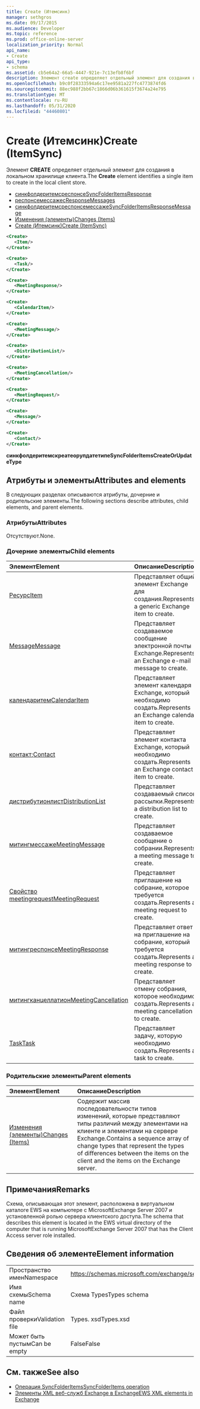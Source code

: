 ```yaml
---
title: Create (Итемсинк)
manager: sethgros
ms.date: 09/17/2015
ms.audience: Developer
ms.topic: reference
ms.prod: office-online-server
localization_priority: Normal
api_name:
- Create
api_type:
- schema
ms.assetid: cb5e64a2-66a5-4447-921e-7c13efb8f6bf
description: Элемент create определяет отдельный элемент для создания в локальном хранилище клиента.
ms.openlocfilehash: b9c0f28333594a6c17ee9581a227fc4773874fd6
ms.sourcegitcommit: 88ec988f2bb67c1866d06b361615f3674a24e795
ms.translationtype: MT
ms.contentlocale: ru-RU
ms.lasthandoff: 05/31/2020
ms.locfileid: "44460801"
---
```

# <a name="create-itemsync"></a><span data-ttu-id="67a6a-103">Create (Итемсинк)</span><span class="sxs-lookup"><span data-stu-id="67a6a-103">Create (ItemSync)</span></span>

<span data-ttu-id="67a6a-104">Элемент **CREATE** определяет отдельный элемент для создания в локальном хранилище клиента.</span><span class="sxs-lookup"><span data-stu-id="67a6a-104">The **Create** element identifies a single item to create in the local client store.</span></span> 
  
- [<span data-ttu-id="67a6a-105">синкфолдеритемсреспонсе</span><span class="sxs-lookup"><span data-stu-id="67a6a-105">SyncFolderItemsResponse</span></span>](syncfolderitemsresponse.md) 
- [<span data-ttu-id="67a6a-106">респонсемессажес</span><span class="sxs-lookup"><span data-stu-id="67a6a-106">ResponseMessages</span></span>](responsemessages.md) 
- [<span data-ttu-id="67a6a-107">синкфолдеритемсреспонсемессаже</span><span class="sxs-lookup"><span data-stu-id="67a6a-107">SyncFolderItemsResponseMessage</span></span>](syncfolderitemsresponsemessage.md) 
- [<span data-ttu-id="67a6a-108">Изменения (элементы)</span><span class="sxs-lookup"><span data-stu-id="67a6a-108">Changes (Items)</span></span>](changes-items.md) 
- [<span data-ttu-id="67a6a-109">Create (Итемсинк)</span><span class="sxs-lookup"><span data-stu-id="67a6a-109">Create (ItemSync)</span></span>](create-itemsync.md)
  
```xml
<Create>
   <Item/>
</Create>
```

```xml
<Create>
   <Task/> 
</Create>
```

```xml
<Create>
   <MeetingResponse/>
</Create>
```

```xml
<Create>
   <CalendarItem/>
</Create>
```

```xml
<Create>
   <MeetingMessage/>
</Create>
```

```xml
<Create>
   <DistributionList/>
</Create>
```

```xml
<Create>
   <MeetingCancellation/>
</Create>
```

```xml
<Create>
   <MeetingRequest/> 
</Create>
```

```xml
<Create>
   <Message/> 
</Create>
```

```xml
<Create>
   <Contact/> 
</Create>
```

<span data-ttu-id="67a6a-110">**синкфолдеритемскреатеорупдатетипе**</span><span class="sxs-lookup"><span data-stu-id="67a6a-110">**SyncFolderItemsCreateOrUpdateType**</span></span>

## <a name="attributes-and-elements"></a><span data-ttu-id="67a6a-111">Атрибуты и элементы</span><span class="sxs-lookup"><span data-stu-id="67a6a-111">Attributes and elements</span></span>

<span data-ttu-id="67a6a-112">В следующих разделах описываются атрибуты, дочерние и родительские элементы.</span><span class="sxs-lookup"><span data-stu-id="67a6a-112">The following sections describe attributes, child elements, and parent elements.</span></span>
  
### <a name="attributes"></a><span data-ttu-id="67a6a-113">Атрибуты</span><span class="sxs-lookup"><span data-stu-id="67a6a-113">Attributes</span></span>

<span data-ttu-id="67a6a-114">Отсутствуют.</span><span class="sxs-lookup"><span data-stu-id="67a6a-114">None.</span></span>
  
### <a name="child-elements"></a><span data-ttu-id="67a6a-115">Дочерние элементы</span><span class="sxs-lookup"><span data-stu-id="67a6a-115">Child elements</span></span>

|<span data-ttu-id="67a6a-116">**Элемент**</span><span class="sxs-lookup"><span data-stu-id="67a6a-116">**Element**</span></span>|<span data-ttu-id="67a6a-117">**Описание**</span><span class="sxs-lookup"><span data-stu-id="67a6a-117">**Description**</span></span>|
|:-----|:-----|
|[<span data-ttu-id="67a6a-118">Ресурс</span><span class="sxs-lookup"><span data-stu-id="67a6a-118">Item</span></span>](item.md) <br/> |<span data-ttu-id="67a6a-119">Представляет общий элемент Exchange для создания.</span><span class="sxs-lookup"><span data-stu-id="67a6a-119">Represents a generic Exchange item to create.</span></span>  <br/> |
|[<span data-ttu-id="67a6a-120">Message</span><span class="sxs-lookup"><span data-stu-id="67a6a-120">Message</span></span>](message-ex15websvcsotherref.md) <br/> |<span data-ttu-id="67a6a-121">Представляет создаваемое сообщение электронной почты Exchange.</span><span class="sxs-lookup"><span data-stu-id="67a6a-121">Represents an Exchange e-mail message to create.</span></span>  <br/> |
|[<span data-ttu-id="67a6a-122">календаритем</span><span class="sxs-lookup"><span data-stu-id="67a6a-122">CalendarItem</span></span>](calendaritem.md) <br/> |<span data-ttu-id="67a6a-123">Представляет элемент календаря Exchange, который необходимо создать.</span><span class="sxs-lookup"><span data-stu-id="67a6a-123">Represents an Exchange calendar item to create.</span></span>  <br/> |
|<span data-ttu-id="67a6a-124">[контакт](contact.md);</span><span class="sxs-lookup"><span data-stu-id="67a6a-124">[Contact](contact.md)</span></span> <br/> |<span data-ttu-id="67a6a-125">Представляет элемент контакта Exchange, который необходимо создать.</span><span class="sxs-lookup"><span data-stu-id="67a6a-125">Represents an Exchange contact item to create.</span></span>  <br/> |
|[<span data-ttu-id="67a6a-126">дистрибутионлист</span><span class="sxs-lookup"><span data-stu-id="67a6a-126">DistributionList</span></span>](distributionlist.md) <br/> |<span data-ttu-id="67a6a-127">Представляет создаваемый список рассылки.</span><span class="sxs-lookup"><span data-stu-id="67a6a-127">Represents a distribution list to create.</span></span>  <br/> |
|[<span data-ttu-id="67a6a-128">митингмессаже</span><span class="sxs-lookup"><span data-stu-id="67a6a-128">MeetingMessage</span></span>](meetingmessage.md) <br/> |<span data-ttu-id="67a6a-129">Представляет создаваемое сообщение о собрании.</span><span class="sxs-lookup"><span data-stu-id="67a6a-129">Represents a meeting message to create.</span></span>  <br/> |
|[<span data-ttu-id="67a6a-130">Свойство meetingrequest</span><span class="sxs-lookup"><span data-stu-id="67a6a-130">MeetingRequest</span></span>](meetingrequest.md) <br/> |<span data-ttu-id="67a6a-131">Представляет приглашение на собрание, которое требуется создать.</span><span class="sxs-lookup"><span data-stu-id="67a6a-131">Represents a meeting request to create.</span></span>  <br/> |
|[<span data-ttu-id="67a6a-132">митингреспонсе</span><span class="sxs-lookup"><span data-stu-id="67a6a-132">MeetingResponse</span></span>](meetingresponse.md) <br/> |<span data-ttu-id="67a6a-133">Представляет ответ на приглашение на собрание, который требуется создать.</span><span class="sxs-lookup"><span data-stu-id="67a6a-133">Represents a meeting response to create.</span></span>  <br/> |
|[<span data-ttu-id="67a6a-134">митингканцеллатион</span><span class="sxs-lookup"><span data-stu-id="67a6a-134">MeetingCancellation</span></span>](meetingcancellation.md) <br/> |<span data-ttu-id="67a6a-135">Представляет отмену собрания, которое необходимо создать.</span><span class="sxs-lookup"><span data-stu-id="67a6a-135">Represents a meeting cancellation to create.</span></span>  <br/> |
|[<span data-ttu-id="67a6a-136">Task</span><span class="sxs-lookup"><span data-stu-id="67a6a-136">Task</span></span>](task.md) <br/> |<span data-ttu-id="67a6a-137">Представляет задачу, которую необходимо создать.</span><span class="sxs-lookup"><span data-stu-id="67a6a-137">Represents a task to create.</span></span>  <br/> |
   
### <a name="parent-elements"></a><span data-ttu-id="67a6a-138">Родительские элементы</span><span class="sxs-lookup"><span data-stu-id="67a6a-138">Parent elements</span></span>

|<span data-ttu-id="67a6a-139">**Элемент**</span><span class="sxs-lookup"><span data-stu-id="67a6a-139">**Element**</span></span>|<span data-ttu-id="67a6a-140">**Описание**</span><span class="sxs-lookup"><span data-stu-id="67a6a-140">**Description**</span></span>|
|:-----|:-----|
|[<span data-ttu-id="67a6a-141">Изменения (элементы)</span><span class="sxs-lookup"><span data-stu-id="67a6a-141">Changes (Items)</span></span>](changes-items.md) <br/> |<span data-ttu-id="67a6a-142">Содержит массив последовательности типов изменений, которые представляют типы различий между элементами на клиенте и элементами на сервере Exchange.</span><span class="sxs-lookup"><span data-stu-id="67a6a-142">Contains a sequence array of change types that represent the types of differences between the items on the client and the items on the Exchange server.</span></span>  <br/> |
   
## <a name="remarks"></a><span data-ttu-id="67a6a-143">Примечания</span><span class="sxs-lookup"><span data-stu-id="67a6a-143">Remarks</span></span>

<span data-ttu-id="67a6a-144">Схема, описывающая этот элемент, расположена в виртуальном каталоге EWS на компьютере с MicrosoftExchange Server 2007 и установленной ролью сервера клиентского доступа.</span><span class="sxs-lookup"><span data-stu-id="67a6a-144">The schema that describes this element is located in the EWS virtual directory of the computer that is running MicrosoftExchange Server 2007 that has the Client Access server role installed.</span></span>
  
## <a name="element-information"></a><span data-ttu-id="67a6a-145">Сведения об элементе</span><span class="sxs-lookup"><span data-stu-id="67a6a-145">Element information</span></span>

|||
|:-----|:-----|
|<span data-ttu-id="67a6a-146">Пространство имен</span><span class="sxs-lookup"><span data-stu-id="67a6a-146">Namespace</span></span>  <br/> |https://schemas.microsoft.com/exchange/services/2006/types  <br/> |
|<span data-ttu-id="67a6a-147">Имя схемы</span><span class="sxs-lookup"><span data-stu-id="67a6a-147">Schema name</span></span>  <br/> |<span data-ttu-id="67a6a-148">Схема Types</span><span class="sxs-lookup"><span data-stu-id="67a6a-148">Types schema</span></span>  <br/> |
|<span data-ttu-id="67a6a-149">Файл проверки</span><span class="sxs-lookup"><span data-stu-id="67a6a-149">Validation file</span></span>  <br/> |<span data-ttu-id="67a6a-150">Types. xsd</span><span class="sxs-lookup"><span data-stu-id="67a6a-150">Types.xsd</span></span>  <br/> |
|<span data-ttu-id="67a6a-151">Может быть пустым</span><span class="sxs-lookup"><span data-stu-id="67a6a-151">Can be empty</span></span>  <br/> |<span data-ttu-id="67a6a-152">False</span><span class="sxs-lookup"><span data-stu-id="67a6a-152">False</span></span>  <br/> |
   
## <a name="see-also"></a><span data-ttu-id="67a6a-153">См. также</span><span class="sxs-lookup"><span data-stu-id="67a6a-153">See also</span></span>

- [<span data-ttu-id="67a6a-154">Операция SyncFolderItems</span><span class="sxs-lookup"><span data-stu-id="67a6a-154">SyncFolderItems operation</span></span>](syncfolderitems-operation.md)
- [<span data-ttu-id="67a6a-155">Элементы XML веб-служб Exchange в Exchange</span><span class="sxs-lookup"><span data-stu-id="67a6a-155">EWS XML elements in Exchange</span></span>](ews-xml-elements-in-exchange.md)

